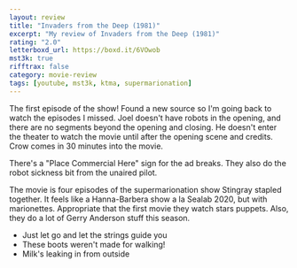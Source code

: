 ```yaml
---
layout: review
title: "Invaders from the Deep (1981)"
excerpt: "My review of Invaders from the Deep (1981)"
rating: "2.0"
letterboxd_url: https://boxd.it/6VOwob
mst3k: true
rifftrax: false
category: movie-review
tags: [youtube, mst3k, ktma, supermarionation]
---
```


The first episode of the show! Found a new source so I'm going back to watch the episodes I missed. Joel doesn't have robots in the opening, and there are no segments beyond the opening and closing. He doesn't enter the theater to watch the movie until after the opening scene and credits. Crow comes in 30 minutes into the movie.

There's a "Place Commercial Here" sign for the ad breaks. They also do the robot sickness bit from the unaired pilot.

The movie is four episodes of the supermarionation show Stingray stapled together. It feels like a Hanna-Barbera show a la Sealab 2020, but with marionettes. Appropriate that the first movie they watch stars puppets. Also, they do a lot of Gerry Anderson stuff this season.

- Just let go and let the strings guide you
- These boots weren't made for walking!
- Milk's leaking in from outside
